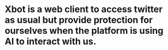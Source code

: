 # Xbot is a web client to access twitter as usual but provide protection for ourselves when the platform is using AI to interact with us.
